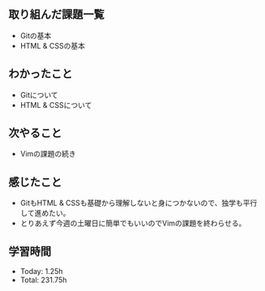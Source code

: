 ## 取り組んだ課題一覧
- Gitの基本
- HTML & CSSの基本
## わかったこと
- Gitについて
- HTML & CSSについて
## 次やること
- Vimの課題の続き
## 感じたこと
- GitもHTML & CSSも基礎から理解しないと身につかないので、独学も平行して進めたい。
- とりあえず今週の土曜日に簡単でもいいのでVimの課題を終わらせる。
## 学習時間
- Today: 1.25h
- Total: 231.75h